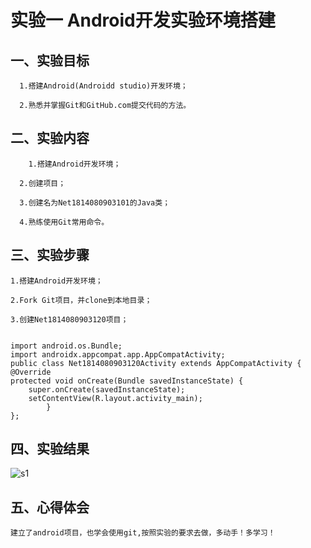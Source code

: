       
   # 实验一 Android开发实验环境搭建

## 一、实验目标
      
      1.搭建Android(Androidd studio)开发环境；
      
      2.熟悉并掌握Git和GitHub.com提交代码的方法。
      
## 二、实验内容

        1.搭建Android开发环境；
        
 	  2.创建项目；
        
 	  3.创建名为Net1814080903101的Java类；
        
 	  4.熟练使用Git常用命令。
    
## 三、实验步骤

    1.搭建Android开发环境；
    
    2.Fork Git项目，并clone到本地目录；
    
    3.创建Net1814080903120项目；
    
    
    import android.os.Bundle;
    import androidx.appcompat.app.AppCompatActivity;
    public class Net1814080903120Activity extends AppCompatActivity {
    @Override
    protected void onCreate(Bundle savedInstanceState) {
        super.onCreate(savedInstanceState);
        setContentView(R.layout.activity_main);
            }
    };
    
## 四、实验结果
  ![s1](https://raw.githubusercontent.com/hui23333/android-labs-2020/master/students/net1814080903120/s1.png)
      
## 五、心得体会
    
    建立了android项目，也学会使用git,按照实验的要求去做，多动手！多学习！
